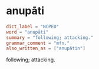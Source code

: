 # anupāti

``` toml
dict_label = "NCPED"
word = "anupāti"
summary = "following; attacking."
grammar_comment = "mfn."
also_written_as = ["anupātin"]
```

following; attacking.

